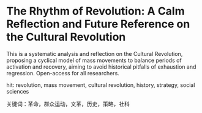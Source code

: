 # The Rhythm of Revolution: A Calm Reflection and Future Reference on the Cultural Revolution

This is a systematic analysis and reflection on the Cultural Revolution, proposing a cyclical model of mass movements to balance periods of activation and recovery, aiming to avoid historical pitfalls of exhaustion and regression. Open-access for all researchers.

hit: revolution, mass movement, cultural revolution, history, strategy, social sciences

关键词：革命，群众运动，文革，历史，策略，社科
